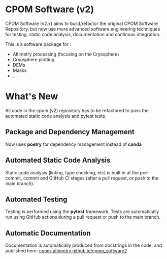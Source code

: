 # CPOM Software (v2)

CPOM Software (v2.x) aims to build/refactor the original CPOM Software Repository, but now use more advanced software engineering techniques for testing, static code analysis, documentation and continous integration.

This is a software package for :

- Altimetry processing (focusing on the Cryosphere)
- Cryosphere plotting
- DEMs
- Masks
- ...
  
# What's New 

All code in the cpom (v2) repository has to be refactored to pass the automated static code analysis and pytest tests.

## Package and Dependency Management

Now uses **poetry** for dependency management instead of **conda**

## Automated Static Code Analysis

Static code analysis (linting, type checking, etc) is built in at the pre-commit, commit and GitHub CI
stages (after a pull request, or push to the main branch).

## Automated Testing

Testing is performed using the **pytest** framework. Tests are automatically run using GitHub actions during a pull request
or push to the main branch.

## Automatic Documentation

Documentation is automatically produced from docstrings in the code, and published here: 
[cpom-altimetry.github.io/cpom_software2](https://cpom-altimetry.github.io/cpom_software2/)
